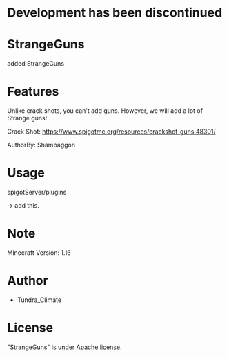 # Development has been discontinued

# StrangeGuns

added StrangeGuns

# Features

Unlike crack shots, you can't add guns.
However, we will add a lot of Strange guns!

Crack Shot: https://www.spigotmc.org/resources/crackshot-guns.48301/

AuthorBy: Shampaggon

# Usage

spigotServer/plugins

-> add this.

# Note

Minecraft Version: 1.16

# Author

* Tundra_Climate

# License

"StrangeGuns" is under [Apache license](https://en.wikipedia.org/wiki/Apache_License).
